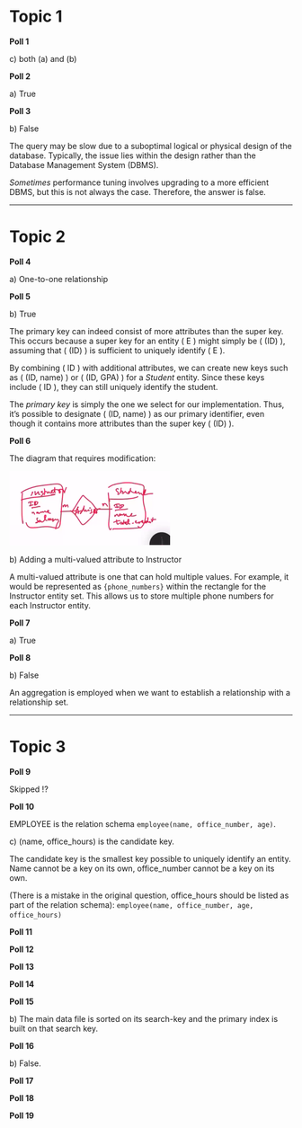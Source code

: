 # Topic 1

**Poll 1**

c) both (a) and (b)

**Poll 2**

a) True

**Poll 3**

b) False

The query may be slow due to a suboptimal logical or physical design of the database. Typically, the issue lies within the design rather than the Database Management System (DBMS).

_Sometimes_ performance tuning involves upgrading to a more efficient DBMS, but this is not always the case. Therefore, the answer is false.

---

# Topic 2

**Poll 4**

a) One-to-one relationship

**Poll 5**

b) True

The primary key can indeed consist of more attributes than the super key. This occurs because a super key for an entity \( E \) might simply be \( (ID) \), assuming that \( (ID) \) is sufficient to uniquely identify \( E \).

By combining \( ID \) with additional attributes, we can create new keys such as \( (ID, name) \) or \( (ID, GPA) \) for a _Student_ entity. Since these keys include \( ID \), they can still uniquely identify the student.

The _primary key_ is simply the one we select for our implementation. Thus, it’s possible to designate \( (ID, name) \) as our primary identifier, even though it contains more attributes than the super key \( (ID) \).

**Poll 6**

The diagram that requires modification:

![alt text](image.png)

b) Adding a multi-valued attribute to Instructor

A multi-valued attribute is one that can hold multiple values. For example, it would be represented as `{phone_numbers}` within the rectangle for the Instructor entity set. This allows us to store multiple phone numbers for each Instructor entity.

**Poll 7**

a) True

**Poll 8**

b) False

An aggregation is employed when we want to establish a relationship with a relationship set.

---

# Topic 3

**Poll 9**

Skipped !?

**Poll 10**

EMPLOYEE is the relation schema `employee(name, office_number, age)`.

c) (name, office_hours) is the candidate key.

The candidate key is the smallest key possible to uniquely identify an entity.
Name cannot be a key on its own, office_number cannot be a key on its own.

(There is a mistake in the original question, office_hours should be listed as part of the relation schema): `employee(name, office_number, age, office_hours)`

**Poll 11**

**Poll 12**

**Poll 13**

**Poll 14**

**Poll 15**

b) The main data file is sorted on its search-key and the primary index is built on that search key.

**Poll 16**

b) False.

**Poll 17**

**Poll 18**

**Poll 19**
